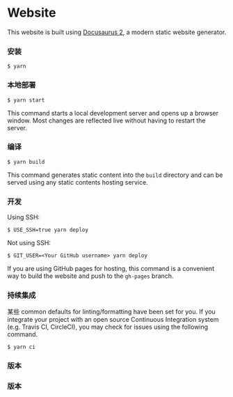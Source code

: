# Website

This website is built using [Docusaurus 2](https://docusaurus.io/), a modern static website generator.

### 安装

```
$ yarn
```

###  本地部署

```
$ yarn start
```

This command starts a local development server and opens up a browser window. Most changes are reflected live without having to restart the server.

### 编译

```
$ yarn build
```

This command generates static content into the `build` directory and can be served using any static contents hosting service.

### 开发

Using SSH:

```
$ USE_SSH=true yarn deploy
```

Not using SSH:

```
$ GIT_USER=<Your GitHub username> yarn deploy
```

If you are using GitHub pages for hosting, this command is a convenient way to build the website and push to the `gh-pages` branch.

### 持续集成

某些 common defaults for linting/formatting have been set for you. If you integrate your project with an open source Continuous Integration system (e.g. Travis CI, CircleCI), you may check for issues using the following command.

```
$ yarn ci
```
### 版本
### 版本